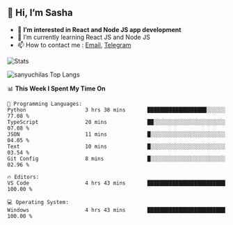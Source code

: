 ## 👋 Hi, I’m Sasha

- 👀 **I’m interested in React and Node JS app development** 
- 🌱 I’m currently learning React JS and Node JS
- 📫 How to contact me : [Email](mailto:sanyuchilas@gmail.com), [Telegram](https://t.me/sanyuchilas)

![Stats](https://github-readme-stats.vercel.app/api?username=sanyuchilas&show_icons=true&theme=react&hide=issues&count_private=true&layout=compact)

![sanyuchilas Top Langs](https://github-readme-stats.vercel.app/api/top-langs/?username=sanyuchilas&theme=react&hide_border=true&include_all_commits=true&count_private=true)

<!--START_SECTION:waka-->
📊 **This Week I Spent My Time On** 

```text
💬 Programming Languages: 
Python                   3 hrs 38 mins       ███████████████████░░░░░░   77.08 % 
TypeScript               20 mins             ██░░░░░░░░░░░░░░░░░░░░░░░   07.08 % 
JSON                     11 mins             █░░░░░░░░░░░░░░░░░░░░░░░░   04.05 % 
Text                     10 mins             █░░░░░░░░░░░░░░░░░░░░░░░░   03.54 % 
Git Config               8 mins              █░░░░░░░░░░░░░░░░░░░░░░░░   02.96 % 

🔥 Editors: 
VS Code                  4 hrs 43 mins       █████████████████████████   100.00 % 

💻 Operating System: 
Windows                  4 hrs 43 mins       █████████████████████████   100.00 % 
```


<!--END_SECTION:waka-->
